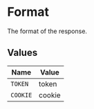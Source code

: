 # Format

The format of the response.


## Values

| Name     | Value    |
| -------- | -------- |
| `TOKEN`  | token    |
| `COOKIE` | cookie   |